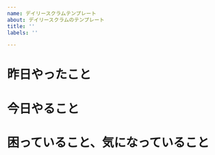 ```yaml
---
name: デイリースクラムテンプレート
about: デイリースクラムのテンプレート
title: ''
labels: ''

---
```


# 昨日やったこと

# 今日やること

# 困っていること、気になっていること
